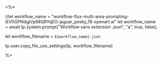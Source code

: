 <%*

//let workflow_name = "workflow-flux-multi-area-prompting-iEV0GPNdgjVp68QRYqEO-jaguar_pesky_18-openart.ai"
let workflow_name = await tp.system.prompt("Workflow sans extension .json", "a", true, false);

let workflow_filename = `${workflow_name}.json`

tp.user.copy_file_use_settings(tp, workflow_filename)

%>